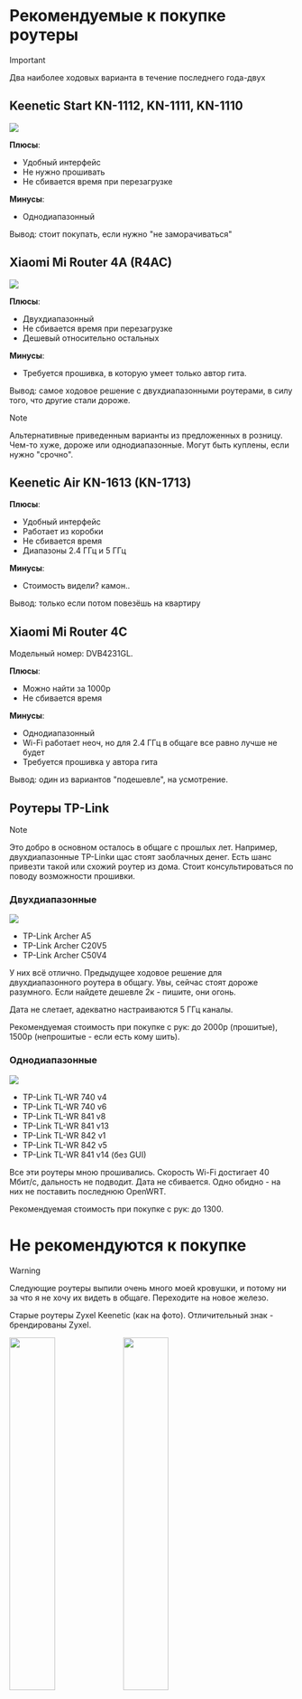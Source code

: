 # Рекомендуемые к покупке роутеры


> [!IMPORTANT]  
> Два наиболее ходовых варианта в течение последнего года-двух

## Keenetic Start KN-1112, KN-1111, KN-1110

<img src="img/img2.png">

__Плюсы__:
* Удобный интерфейс
* Не нужно прошивать
* Не сбивается время при перезагрузке

__Минусы__:
* Однодиапазонный

Вывод: стоит покупать, если нужно "не заморачиваться"

## Xiaomi Mi Router 4A (R4AC)

<img src="img/img3.png">

__Плюсы__:
* Двухдиапазонный
* Не сбивается время при перезагрузке
* Дешевый относительно остальных

__Минусы__:
* Требуется прошивка, в которую умеет только автор гита.

Вывод: самое ходовое решение с двухдиапазонными роутерами, в силу того, что другие стали дороже.

> [!NOTE]  
> Альтернативные приведенным варианты из предложенных в розницу. Чем-то хуже, дороже или однодиапазонные. Могут быть куплены, если нужно "срочно".

## Keenetic Air KN-1613 (KN-1713)

__Плюсы__:
* Удобный интерфейс
* Работает из коробки
* Не сбивается время
* Диапазоны 2.4 ГГц и 5 ГГц

__Минусы__:
* Стоимость видели? камон..

Вывод: только если потом повезёшь на квартиру

## Xiaomi Mi Router 4C

Модельный номер: DVB4231GL.

__Плюсы__: 
* Можно найти за 1000р
* Не сбивается время

__Минусы__:
* Однодиапазонный
* Wi-Fi работает неоч, но для 2.4 ГГц в общаге все равно лучше не будет
* Требуется прошивка у автора гита

Вывод: один из вариантов "подешевле", на усмотрение.


## Роутеры TP-Link

> [!NOTE]  
> Это добро в основном осталось в общаге с прошлых лет. Например, двухдиапазонные TP-Linkи щас стоят заоблачных денег. Есть шанс привезти такой или схожий роутер из дома. Стоит консультироваться по поводу возможности прошивки.

### Двухдиапазонные 
<img src="img/img7.png">

* TP-Link Archer A5
* TP-Link Archer C20V5
* TP-Link Archer C50V4

У них всё отлично. Предыдущее ходовое решение для двухдиапазонного роутера в общагу. Увы, сейчас стоят дороже разумного. Если найдете дешевле 2к - пишите, они огонь.

Дата не слетает, адекватно настраиваются 5 ГГц каналы.

Рекомендуемая стоимость при покупке с рук: до 2000р (прошитые), 1500р (непрошитые - если есть кому шить).


### Однодиапазонные

<img src="img/img6.png">

* TP-Link TL-WR 740 v4
* TP-Link TL-WR 740 v6
* TP-Link TL-WR 841 v8
* TP-Link TL-WR 841 v13
* TP-Link TL-WR 842 v1
* TP-Link TL-WR 842 v5
* TP-Link TL-WR 841 v14 (без GUI)


Все эти роутеры мною прошивались. Скорость Wi-Fi достигает 40 Мбит/с, дальность не подводит. Дата не сбивается. Одно обидно - на них не поставить последнюю OpenWRT.

Рекомендуемая стоимость при покупке с рук: до 1300.


# Не рекомендуются к покупке

> [!WARNING]  
> Следующие роутеры выпили очень много моей кровушки, и потому ни за что я не хочу их видеть в общаге. Переходите на новое железо.

Старые роутеры Zyxel Keenetic (как на фото). Отличительный знак - брендированы Zyxel.

<img src="img/img4.png" width="40%"/><img src="img/img5.png" width="40%"/>

__Минусы__:
* Слетает время при отключении питания
* Старые, а значит высохшие кондеры в БП и периодические отключения "просто так" у некоторых владельцев.
* Слабый процессор, низкая полоса пропускания
* Слабый сигнал Wi-Fi - устаревшие стандарты модемов.

Их можно брать только __бесплатно__ или за сумму менее 500 рублей.

# Заключение

Если вам повезло, вы стали владельцем одного из таких роутеров. Следующий шаг - [настройка](./4-setup.md).
